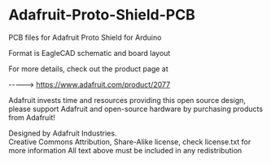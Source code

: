 # Adafruit-Proto-Shield-PCB
PCB files for Adafruit Proto Shield for Arduino


Format is EagleCAD schematic and board layout

For more details, check out the product page at

-----> https://www.adafruit.com/product/2077

Adafruit invests time and resources providing this open source design, 
please support Adafruit and open-source hardware by purchasing 
products from Adafruit!

Designed by Adafruit Industries.  
Creative Commons Attribution, Share-Alike license, check license.txt for more information
All text above must be included in any redistribution